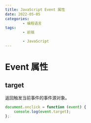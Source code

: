 ```yaml
---
title: JavaScript Event 属性
date: 2022-05-05
categories:
        - 编程语言
tags:
        - 前端

        - JavaScript
---
```


# Event 属性

## target

返回触发当前事件的事件源对象。

```js
document.onclick = function (event) {
	console.log(event.target);
};
```
